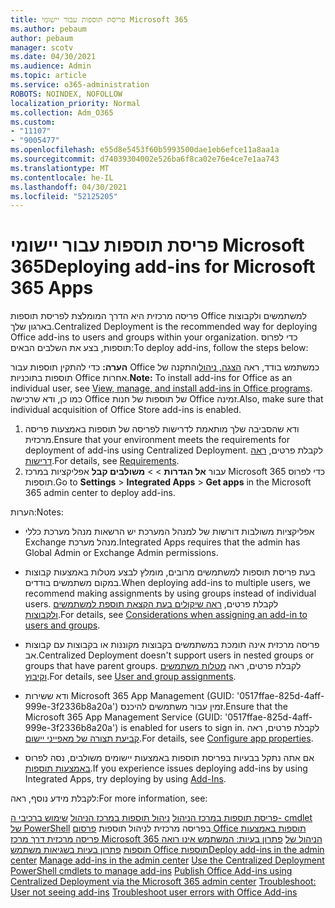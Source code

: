 ```yaml
---
title: פריסת תוספות עבור יישומי Microsoft 365
ms.author: pebaum
author: pebaum
manager: scotv
ms.date: 04/30/2021
ms.audience: Admin
ms.topic: article
ms.service: o365-administration
ROBOTS: NOINDEX, NOFOLLOW
localization_priority: Normal
ms.collection: Adm_O365
ms.custom:
- "11107"
- "9005477"
ms.openlocfilehash: e55d8e5453f60b5993500dae1eb6efce11a8aa1a
ms.sourcegitcommit: d74039304002e526ba6f8ca02e76e4ce7e1aa743
ms.translationtype: MT
ms.contentlocale: he-IL
ms.lasthandoff: 04/30/2021
ms.locfileid: "52125205"
---
```

# <a name="deploying-add-ins-for-microsoft-365-apps"></a><span data-ttu-id="3be96-102">פריסת תוספות עבור יישומי Microsoft 365</span><span class="sxs-lookup"><span data-stu-id="3be96-102">Deploying add-ins for Microsoft 365 Apps</span></span>

<span data-ttu-id="3be96-103">פריסה מרכזית היא הדרך המומלצת לפריסת תוספות Office למשתמשים ולקבוצות בארגון שלך.</span><span class="sxs-lookup"><span data-stu-id="3be96-103">Centralized Deployment is the recommended way for deploying Office add-ins to users and groups within your organization.</span></span> <span data-ttu-id="3be96-104">כדי לפרוס תוספות, בצע את השלבים הבאים:</span><span class="sxs-lookup"><span data-stu-id="3be96-104">To deploy add-ins, follow the steps below:</span></span>

<span data-ttu-id="3be96-105">**הערה:** כדי להתקין תוספות עבור Office כמשתמש בודד, ראה [הצגה, ניהול](https://support.microsoft.com/topic/view-manage-and-install-add-ins-in-office-programs-16278816-1948-4028-91e5-76dca5380f8d)והתקנה של תוספות בתוכניות Office אחרות.</span><span class="sxs-lookup"><span data-stu-id="3be96-105">**Note:** To install add-ins for Office as an individual user, see [View, manage, and install add-ins in Office programs](https://support.microsoft.com/topic/view-manage-and-install-add-ins-in-office-programs-16278816-1948-4028-91e5-76dca5380f8d).</span></span> <span data-ttu-id="3be96-106">כמו כן, ודא שרכישה Office של תוספות של חנות Office זמינה.</span><span class="sxs-lookup"><span data-stu-id="3be96-106">Also, make sure that individual acquisition of Office Store add-ins is enabled.</span></span> 

1. <span data-ttu-id="3be96-107">ודא שהסביבה שלך מותאמת לדרישות לפריסה של תוספות באמצעות פריסה מרכזית.</span><span class="sxs-lookup"><span data-stu-id="3be96-107">Ensure that your environment meets the requirements for deployment of add-ins using Centralized Deployment.</span></span> <span data-ttu-id="3be96-108">לקבלת פרטים, [ראה דרישות](https://docs.microsoft.com/microsoft-365/admin/manage/centralized-deployment-of-add-ins?#requirements).</span><span class="sxs-lookup"><span data-stu-id="3be96-108">For details, see [Requirements](https://docs.microsoft.com/microsoft-365/admin/manage/centralized-deployment-of-add-ins?#requirements).</span></span>
2. <span data-ttu-id="3be96-109">עבור **אל הגדרות**  >    >  **משולבים קבל** אפליקציות במרכז Microsoft 365 כדי לפרוס תוספות.</span><span class="sxs-lookup"><span data-stu-id="3be96-109">Go to **Settings** > **Integrated Apps** > **Get apps** in the Microsoft 365 admin center to deploy add-ins.</span></span> 

<span data-ttu-id="3be96-110">הערות:</span><span class="sxs-lookup"><span data-stu-id="3be96-110">Notes:</span></span> 

- <span data-ttu-id="3be96-111">אפליקציות משולבות דורשות של למנהל המערכת יש הרשאות מנהל מערכת כללי Exchange מנהל מערכת.</span><span class="sxs-lookup"><span data-stu-id="3be96-111">Integrated Apps requires that the admin has Global Admin or Exchange Admin permissions.</span></span>

- <span data-ttu-id="3be96-112">בעת פריסת תוספות למשתמשים מרובים, מומלץ לבצע מטלות באמצעות קבוצות במקום משתמשים בודדים.</span><span class="sxs-lookup"><span data-stu-id="3be96-112">When deploying add-ins to multiple users, we recommend making assignments by using groups instead of individual users.</span></span> <span data-ttu-id="3be96-113">לקבלת פרטים, [ראה שיקולים בעת הקצאת תוספת למשתמשים ולקבוצות](https://docs.microsoft.com/microsoft-365/admin/manage/manage-deployment-of-add-ins?view=o365-worldwide#considerations-when-assigning-an-add-in-to-users-and-groups).</span><span class="sxs-lookup"><span data-stu-id="3be96-113">For details, see [Considerations when assigning an add-in to users and groups](https://docs.microsoft.com/microsoft-365/admin/manage/manage-deployment-of-add-ins?view=o365-worldwide#considerations-when-assigning-an-add-in-to-users-and-groups).</span></span>

- <span data-ttu-id="3be96-114">פריסה מרכזית אינה תומכת במשתמשים בקבוצות מקוננות או בקבוצות עם קבוצות אב.</span><span class="sxs-lookup"><span data-stu-id="3be96-114">Centralized Deployment doesn't support users in nested groups or groups that have parent groups.</span></span> <span data-ttu-id="3be96-115">לקבלת פרטים, ראה [מטלות משתמשים וקיבוץ](https://docs.microsoft.com/microsoft-365/admin/manage/centralized-deployment-of-add-ins?view=o365-worldwide#user-and-group-assignments).</span><span class="sxs-lookup"><span data-stu-id="3be96-115">For details, see [User and group assignments](https://docs.microsoft.com/microsoft-365/admin/manage/centralized-deployment-of-add-ins?view=o365-worldwide#user-and-group-assignments).</span></span>

- <span data-ttu-id="3be96-116">ודא ששירות Microsoft 365 App Management (GUID: '0517ffae-825d-4aff-999e-3f2336b8a20a') זמין עבור משתמשים להיכנס.</span><span class="sxs-lookup"><span data-stu-id="3be96-116">Ensure that the Microsoft 365 App Management Service (GUID: '0517ffae-825d-4aff-999e-3f2336b8a20a') is enabled for users to sign in.</span></span> <span data-ttu-id="3be96-117">לקבלת פרטים, ראה [קביעת תצורה של מאפייני יישום](https://docs.microsoft.com/azure/active-directory/manage-apps/add-application-portal-configure#configure-app-properties).</span><span class="sxs-lookup"><span data-stu-id="3be96-117">For details, see [Configure app properties](https://docs.microsoft.com/azure/active-directory/manage-apps/add-application-portal-configure#configure-app-properties).</span></span>

- <span data-ttu-id="3be96-118">אם אתה נתקל בבעיות בפריסת תוספות באמצעות יישומים משולבים, נסה לפרוס [באמצעות תוספות](https://admin.microsoft.com/AdminPortal/Home?#/Settings/AddIns).</span><span class="sxs-lookup"><span data-stu-id="3be96-118">If you experience issues deploying add-ins by using Integrated Apps, try deploying by using [Add-Ins](https://admin.microsoft.com/AdminPortal/Home?#/Settings/AddIns).</span></span>

<span data-ttu-id="3be96-119">לקבלת מידע נוסף, ראה:</span><span class="sxs-lookup"><span data-stu-id="3be96-119">For more information, see:</span></span>

<span data-ttu-id="3be96-120">[פריסת תוספות במרכז הניהול](https://docs.microsoft.com/microsoft-365/admin/manage/manage-deployment-of-add-ins) 
 [ניהול תוספות במרכז הניהול](https://docs.microsoft.com/microsoft-365/admin/manage/manage-addins-in-the-admin-center) 
 [שימוש ברכיבי ה- cmdlet של PowerShell](https://docs.microsoft.com/microsoft-365/enterprise/use-the-centralized-deployment-powershell-cmdlets-to-manage-add-ins) בפריסה מרכזית לניהול תוספות 
 [פרסום Office תוספות באמצעות פריסה מרכזית דרך מרכז Microsoft 365 הניהול של](https://docs.microsoft.com/office/dev/add-ins/publish/centralized-deployment#publish-an-office-add-in-via-centralized-deployment) 
 [פתרון בעיות: המשתמש אינו רואה תוספות](https://docs.microsoft.com/office365/troubleshoot/access-management/user-not-seeing-add-ins) 
 [פתרון בעיות בשגיאות משתמש Office תוספות](https://docs.microsoft.com/office/dev/add-ins/testing/testing-and-troubleshooting)</span><span class="sxs-lookup"><span data-stu-id="3be96-120">[Deploy add-ins in the admin center](https://docs.microsoft.com/microsoft-365/admin/manage/manage-deployment-of-add-ins)
[Manage add-ins in the admin center](https://docs.microsoft.com/microsoft-365/admin/manage/manage-addins-in-the-admin-center)
[Use the Centralized Deployment PowerShell cmdlets to manage add-ins](https://docs.microsoft.com/microsoft-365/enterprise/use-the-centralized-deployment-powershell-cmdlets-to-manage-add-ins)
[Publish Office Add-ins using Centralized Deployment via the Microsoft 365 admin center](https://docs.microsoft.com/office/dev/add-ins/publish/centralized-deployment#publish-an-office-add-in-via-centralized-deployment)
[Troubleshoot: User not seeing add-ins](https://docs.microsoft.com/office365/troubleshoot/access-management/user-not-seeing-add-ins)
[Troubleshoot user errors with Office Add-ins](https://docs.microsoft.com/office/dev/add-ins/testing/testing-and-troubleshooting)</span></span>